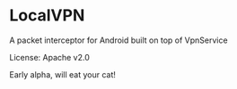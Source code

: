 # LocalVPN
A packet interceptor for Android built on top of VpnService

License: Apache v2.0

Early alpha, will eat your cat!
